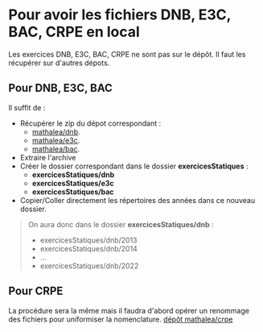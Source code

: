 # Pour avoir les fichiers DNB, E3C, BAC, CRPE en local

Les exercices DNB, E3C, BAC, CRPE ne sont pas sur le dépôt.
Il faut les récupérer sur d'autres dépots.

## Pour DNB, E3C, BAC

Il suffit de :

- Récupérer le zip du dépot correspondant :
  - [mathalea/dnb](https://github.com/mathalea/dnb).
  - [mathalea/e3c](https://github.com/mathalea/e3c).
  - [mathalea/bac](https://github.com/mathalea/bac).
- Extraire l'archive
- Créer le dossier correspondant dans le dossier **exercicesStatiques** :
  - **exercicesStatiques/dnb**
  - **exercicesStatiques/e3c**
  - **exercicesStatiques/bac**
- Copier/Coller directement les répertoires des années dans ce nouveau dossier.

> On aura donc dans le dossier **exercicesStatiques/dnb** :
>
> - exercicesStatiques/dnb/2013
> - exercicesStatiques/dnb/2014
> - ...
> - exercicesStatiques/dnb/2022

## Pour CRPE

La procédure sera la même mais il faudra d'abord opérer un renommage des fichiers pour uniformiser la nomenclature.
[dépôt mathalea/crpe](https://github.com/mathalea/crpe)
